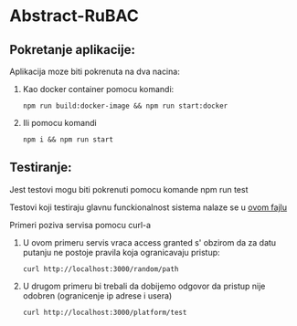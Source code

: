# Abstract-RuBAC

## Pokretanje aplikacije:

Aplikacija moze biti pokrenuta na dva nacina:

 1. Kao docker container pomocu komandi:
 
        npm run build:docker-image && npm run start:docker

 2. Ili pomocu komandi 
 
        npm i && npm run start

## Testiranje:

Jest testovi mogu biti pokrenuti pomocu komande npm run test

Testovi koji testiraju glavnu funckionalnost sistema nalaze se u [ovom fajlu](https://github.com/VladimirFilipovic/Abstract-RuBAC/blob/main/rubac/tests/rubac-service.spec.js)


Primeri poziva servisa pomocu curl-a

 1. U ovom primeru servis vraca access granted s' obzirom da za datu putanju ne postoje pravila koja ogranicavaju pristup:

        curl http://localhost:3000/random/path


 2. U drugom primeru bi trebali da dobijemo odgovor da pristup nije odobren (ogranicenje ip adrese i usera)


        curl http://localhost:3000/platform/test


